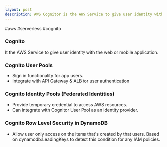 ```yaml
---
layout: post
description: AWS Cognitor is the AWS Service to give user identity with the web or mobile application.
---
```


#aws #serverless #cognito
### Cognito
It the AWS Service to give user identity with the web or mobile application.

### Cognito User Pools
- Sign in functionality for app users.
- Integrate with API Gateway & ALB for user authentication

### Cognito Identity Pools (Federated Identities)
- Provide temporary credential to access AWS resources.
- Can integrate with Cognitor User Pool as an identity provider.

### Cognito Row Level Security in DynamoDB
- Allow user only access on the items that's created by that users. Based on dynamodb:LeadingKeys to detect this condition for any IAM policies.

